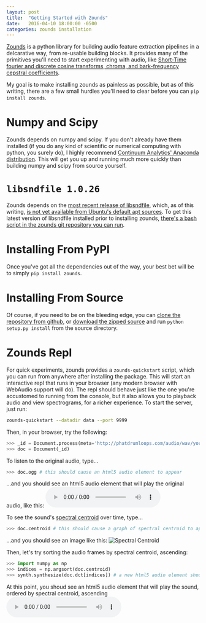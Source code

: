 ```yaml
---
layout: post
title:  "Getting Started with Zounds"
date:   2016-04-10 18:00:00 -0500
categories: zounds installation
---
```

[Zounds](https://github.com/JohnVinyard/zounds) is a python library for building audio feature extraction pipelines in a delcarative way, from re-usable building blocks.  It provides many of the primitives you'll need to start experimenting with audio, like [Short-Time fourier and discrete cosine transforms, chroma, and bark-frequency cepstral coefficients](https://github.com/JohnVinyard/zounds/blob/master/zounds/basic/audiograph.py#L28).

My goal is to make installing zounds as painless as possible, but as of this writing, there are a few small hurdles you'll need to clear before you can `pip install zounds`.

# Numpy and Scipy

Zounds depends on numpy and scipy.  If you don't already have them installed (if you do any kind of scientific or numerical computing with python, you surely do), I highly recommend [Continuum Analytics' Anaconda distribution](https://www.continuum.io/downloads).  This will get you up and running much more quickly than building numpy and scipy from source yourself.

# `libsndfile 1.0.26`

Zounds depends on the [most recent release of libsndfile](https://github.com/erikd/libsndfile/releases), which, as of this writing, [is not yet available from Ubuntu's default apt sources](https://launchpad.net/ubuntu/+source/libsndfile).  To get this latest version of libsndfile installed prior to installing zounds, [there's a bash script in the zounds git repository you can run](https://github.com/JohnVinyard/zounds/blob/master/setup.sh).  

# Installing From PyPI

Once you've got all the dependencies out of the way, your best bet will be to simply `pip install zounds`.  

# Installing From Source

Of course, if you need to be on the bleeding edge, you can [clone the repository from github](https://github.com/JohnVinyard/zounds), or [download the zipped source](https://github.com/JohnVinyard/zounds/archive/master.zip) and run `python setup.py install` from the source directory.

# Zounds Repl

For quick experiments, zounds provides a `zounds-quickstart` script, which you can run from anywhere after installing the package.  This will start an interactive repl that runs in your browser (any modern browser with WebAudio support will do).  The repl should behave just like the one you're accustomed to running from the console, but it also allows you to playback audio and view spectrograms, for a richer experience.  To start the server, just run:

```bash
zounds-quickstart --datadir data --port 9999
```

Then, in your browser, try the following:

```python
>>> _id = Document.process(meta='http://phatdrumloops.com/audio/wav/youregettn.wav')
>>> doc = Document(_id)
```

To listen to the original audio, type...

```python
>>> doc.ogg # this should cause an html5 audio element to appear
```

...and you should see an html5 audio element that will play the original audio, like this:
<audio controls="controls">
  Your browser does not support the <code>audio</code> element.
  <source src="http://ec57ca2a108ec3bc8dd1-4304b0dba8021a8b61951b8806b1581c.r24.cf1.rackcdn.com/ogg.ogg" type="audio/ogg">
</audio>


To see the sound's [spectral centroid](https://en.wikipedia.org/wiki/Spectral_centroid) over time, type...

```python
>>> doc.centroid # this should cause a graph of spectral centroid to appear
```

...and you should see an image like this:
![Spectral Centroid](http://ec57ca2a108ec3bc8dd1-4304b0dba8021a8b61951b8806b1581c.r24.cf1.rackcdn.com/centroid.png)

Then, let's try sorting the audio frames by spectral centroid, ascending:

```python
>>> import numpy as np
>>> indices = np.argsort(doc.centroid)
>>> synth.synthesize(doc.dct[indices]) # a new html5 audio element should appear.  listen to it!
```

At this point, you shoud see an html5 audio element that will play the sound, ordered by spectral centroid, ascending
<audio controls="controls">
  Your browser does not support the <code>audio</code> element.
  <source src="http://ec57ca2a108ec3bc8dd1-4304b0dba8021a8b61951b8806b1581c.r24.cf1.rackcdn.com/sorted_by_centroid.ogg" type="audio/ogg">
</audio>


